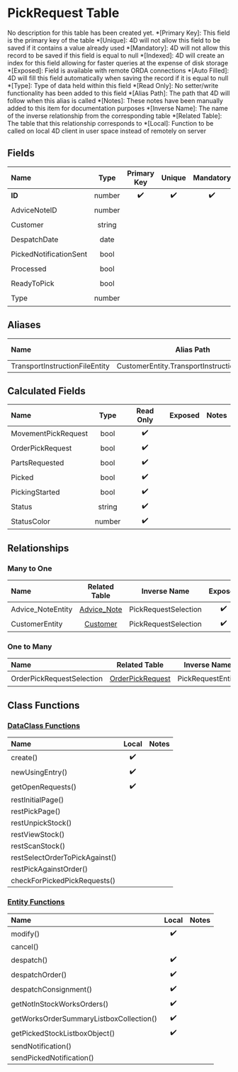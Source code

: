 ﻿# PickRequest Table
No description for this table has been created yet.
*[Primary Key]: This field is the primary key of the table
*[Unique]: 4D will not allow this field to be saved if it contains a value already used
*[Mandatory]: 4D will not allow this record to be saved if this field is equal to null
*[Indexed]: 4D will create an index for this field allowing for faster queries at the expense of disk storage
*[Exposed]: Field is available with remote ORDA connections
*[Auto Filled]: 4D will fill this field automatically when saving the record if it is equal to null
*[Type]: Type of data held within this field
*[Read Only]: No setter/write functionality has been added to this field
*[Alias Path]: The path that 4D will follow when this alias is called
*[Notes]: These notes have been manually added to this item for documentation purposes
*[Inverse Name]: The name of the inverse relationship from the corresponding table
*[Related Table]: The table that this relationship corresponds to
*[Local]: Function to be called on local 4D client in user space instead of remotely on server
## Fields

|Name|Type|Primary Key|Unique|Mandatory|Indexed|Exposed|Auto Filled|Notes|
|:---|:---:|:---:|:---:|:---:|:---:|:---:|:---:|:---:|
|**ID**|number|✔️|✔️|✔️|✔️|✔️|✔️||
|AdviceNoteID|number||||✔️|✔️|||
|Customer|string||||✔️|✔️|||
|DespatchDate|date|||||✔️|||
|PickedNotificationSent|bool||||✔️|✔️|||
|Processed|bool||||✔️|✔️|||
|ReadyToPick|bool||||✔️|✔️|||
|Type|number||||✔️|✔️|||

## Aliases

|Name|Alias Path|Type|Read Only|Notes|
|:---|:---:|:---:|:---:|:---:|
|TransportInstructionFileEntity|CustomerEntity.TransportInstructionFileEntity|[File](File.md)|||

## Calculated Fields

|Name|Type|Read Only|Exposed|Notes|
|:---|:---:|:---:|:---:|:---:|
|MovementPickRequest|bool|✔️|||
|OrderPickRequest|bool|✔️|||
|PartsRequested|bool|✔️|||
|Picked|bool|✔️|||
|PickingStarted|bool|✔️|||
|Status|string|✔️|||
|StatusColor|number|✔️|||

## Relationships
### Many to One

|Name|Related Table|Inverse Name|Exposed|Notes|
|:---|:---:|:---:|:---:|:---:|
|Advice_NoteEntity|[Advice_Note](Advice_Note.md)|PickRequestSelection|✔️||
|CustomerEntity|[Customer](Customer.md)|PickRequestSelection|✔️||

### One to Many

|Name|Related Table|Inverse Name|Exposed|Notes|
|:---|:---:|:---:|:---:|:---:|
|OrderPickRequestSelection|[OrderPickRequest](OrderPickRequest.md)|PickRequestEntity|✔️||

## Class Functions

### [DataClass Functions](https://github.com/synthotec/SynthoTec-4D/blob/main/Project/Sources/Classes/PickRequest.4dm)

|Name|Local|Notes|
|:---|:---:|:---:|
|create()|✔️||
|newUsingEntry()|✔️||
|getOpenRequests()|✔️||
|restInitialPage()|||
|restPickPage()|||
|restUnpickStock()|||
|restViewStock()|||
|restScanStock()|||
|restSelectOrderToPickAgainst()|||
|restPickAgainstOrder()|||
|checkForPickedPickRequests()|||

### [Entity Functions](https://github.com/synthotec/SynthoTec-4D/blob/main/Project/Sources/Classes/PickRequestEntity.4dm)

|Name|Local|Notes|
|:---|:---:|:---:|
|modify()|✔️||
|cancel()|||
|despatch()|✔️||
|despatchOrder()|✔️||
|despatchConsignment()|✔️||
|getNotInStockWorksOrders()|✔️||
|getWorksOrderSummaryListboxCollection()|✔️||
|getPickedStockListboxObject()|✔️||
|sendNotification()|||
|sendPickedNotification()|||
